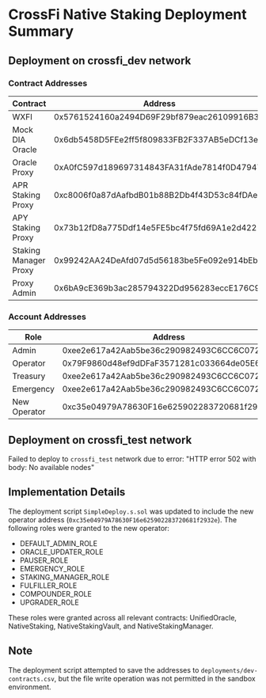 # CrossFi Native Staking Deployment Summary

## Deployment on crossfi_dev network

### Contract Addresses

| Contract            | Address                                      |
|---------------------|--------------------------------------------|
| WXFI                | 0x5761524160a2494D69F29bf879eac26109916B33 |
| Mock DIA Oracle     | 0x6db5458D5FEe2ff5f809833FB2F337AB5eDCf13e |
| Oracle Proxy        | 0xA0fC597d189697314843FA31fAde7814f0D47947 |
| APR Staking Proxy   | 0xc8006f0a87dAafbdB01b88B2Db4f43D53c84fDAe |
| APY Staking Proxy   | 0x73b12fD8a775Ddf14e5FE5bc4f75fd69A1e2d422 |
| Staking Manager Proxy | 0x99242AA24DeAfd07d5d56183be5Fe092e914bEb9 |
| Proxy Admin         | 0x6bA9cE369b3ac285794322Dd956283eccE176C93 |

### Account Addresses

| Role               | Address                                      |
|--------------------|--------------------------------------------|
| Admin              | 0xee2e617a42Aab5be36c290982493C6CC6C072982 |
| Operator           | 0x79F9860d48ef9dDFaF3571281c033664de05E6f5 |
| Treasury           | 0xee2e617a42Aab5be36c290982493C6CC6C072982 |
| Emergency          | 0xee2e617a42Aab5be36c290982493C6CC6C072982 |
| New Operator       | 0xc35e04979A78630F16e625902283720681f2932e |

## Deployment on crossfi_test network

Failed to deploy to `crossfi_test` network due to error: "HTTP error 502 with body: No available nodes"

## Implementation Details

The deployment script `SimpleDeploy.s.sol` was updated to include the new operator address (`0xc35e04979A78630F16e625902283720681f2932e`). The following roles were granted to the new operator:

- DEFAULT_ADMIN_ROLE
- ORACLE_UPDATER_ROLE
- PAUSER_ROLE
- EMERGENCY_ROLE
- STAKING_MANAGER_ROLE
- FULFILLER_ROLE
- COMPOUNDER_ROLE
- UPGRADER_ROLE

These roles were granted across all relevant contracts: UnifiedOracle, NativeStaking, NativeStakingVault, and NativeStakingManager.

## Note

The deployment script attempted to save the addresses to `deployments/dev-contracts.csv`, but the file write operation was not permitted in the sandbox environment. 